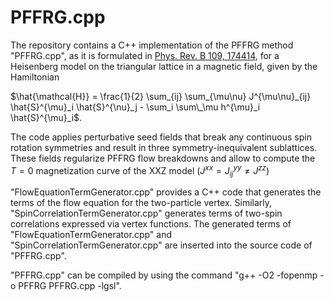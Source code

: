 # PFFRG.cpp

The repository contains a C++ implementation of the PFFRG method "PFFRG.cpp", as it is formulated in [Phys. Rev. B 109, 174414](https://doi.org/10.1103/PhysRevB.109.174414), for a Heisenberg model on the triangular lattice in a magnetic field, given by the Hamiltonian 

$\hat{\mathcal{H}} = \frac{1}{2} \sum_{ij} \sum_{\mu\nu} J^{\mu\nu}_{ij} \hat{S}^{\mu}_i \hat{S}^{\nu}_j - \sum_i \sum\_\mu h^{\mu}_i \hat{S}^{\mu}_i$. 

The code applies perturbative seed fields that break any continuous spin rotation symmetries and result in three symmetry-inequivalent sublattices. These fields regularize PFFRG flow breakdowns and allow to compute the $T=0$ magnetization curve of the XXZ model ($J^{xx}=J^{yy}_{ij} \neq J^{zz}$)

"FlowEquationTermGenerator.cpp" provides a C++ code that generates the terms of the flow equation for the two-particle vertex.
Similarly, "SpinCorrelationTermGenerator.cpp" generates terms of two-spin correlations expressed via vertex functions.
The generated terms of "FlowEquationTermGenerator.cpp" and "SpinCorrelationTermGenerator.cpp" are inserted into the source code of "PFFRG.cpp".

"PFFRG.cpp" can be compiled by using the command "g++ -O2 -fopenmp -o PFFRG PFFRG.cpp -lgsl".
